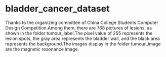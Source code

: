 # bladder_cancer_dataset
Thanks to the organizing committee of China College Students Computer Design Competition.Among them, there are 768 pictures of lesions, as shown in the folder tumour_label.The pixel value of 255 represents the lesion spots, the gray area represents the bladder wall, and the black area represents the background.The images display in the folder tumour_image are the magnetic resonance image.
